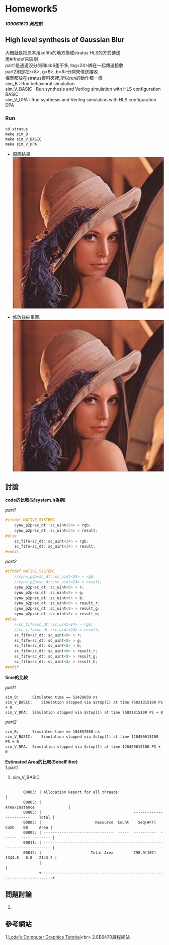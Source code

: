# Homework5 

##### 109061613 黃柏凱


## High level synthesis of Gaussian Blur
  大概就是把原本用scfifo的地方換成stratus HLS的方式傳送<br>
  用#ifndef來區別<br>
  part1是通道沒分開和lab6差不多,rbg<24>綁在一起傳送接收<br>
  part2則是把r<8>, g<8>, b<8>分開來傳送接收<br>
  檔案都放在stratus資料夾裡,所以run的動作都一樣<br>
  sim_B       : Run behavioral simulation<br>
  sim_V_BASIC : Run synthesis and Verilog simulation with HLS configuration BASIC<br>
  sim_V_DPA   : Run synthesis and Verilog simulation with HLS configuration DPA<br>
### Run 
```
cd stratus
make sim_B
make sim_V_BASIC
make sim_V_DPA
```
* 原圖結果:<br>
    ![](https://github.com/twyayaya/ee6470/blob/master/hw5/hw5_part2/stratus/lena.bmp)


* 修改後結果圖:<br>
    ![](https://github.com/twyayaya/ee6470/blob/master/hw5/hw5_part2/stratus/lena_hw5_part2_test1.bmp)

## 討論
**code的比較(以system.h為例)**<br>

*part1*
  ```c++
  #ifndef NATIVE_SYSTEMC
	  cynw_p2p<sc_dt::sc_uint<24> > rgb;
	  cynw_p2p<sc_dt::sc_uint<24> > result;
  #else
	  sc_fifo<sc_dt::sc_uint<24> > rgb;
	  sc_fifo<sc_dt::sc_uint<24> > result;
  #endif
  ```
*part2*
```c++
#ifndef NATIVE_SYSTEMC
	//cynw_p2p<sc_dt::sc_uint<24> > rgb;
	//cynw_p2p<sc_dt::sc_uint<24> > result;
	cynw_p2p<sc_dt::sc_uint<8> > r;
	cynw_p2p<sc_dt::sc_uint<8> > g;
	cynw_p2p<sc_dt::sc_uint<8> > b;
	cynw_p2p<sc_dt::sc_uint<8> > result_r;
	cynw_p2p<sc_dt::sc_uint<8> > result_g;
	cynw_p2p<sc_dt::sc_uint<8> > result_b;
#else
	//sc_fifo<sc_dt::sc_uint<24> > rgb;
	//sc_fifo<sc_dt::sc_uint<24> > result;
	sc_fifo<sc_dt::sc_uint<8> > r;
	sc_fifo<sc_dt::sc_uint<8> > g;
	sc_fifo<sc_dt::sc_uint<8> > b;
	sc_fifo<sc_dt::sc_uint<8> > result_r;
	sc_fifo<sc_dt::sc_uint<8> > result_g;
	sc_fifo<sc_dt::sc_uint<8> > result_b;
#endif
```

**time的比較**<br>

*part1*
```
sim_B:		Simulated time == 52428850 ns
sim_V_BASIC:	Simulation stopped via $stop(1) at time 76021815100 PS + 0
sim_V_DPA:	Simulation stopped via $stop(1) at time 76021815100 PS + 0
```
*part2*
```
sim_B:		Simulated time == 104857650 ns
sim_V_BASIC:	Simulation stopped via $stop(1) at time 128450615100 PS + 0
sim_V_DPA:	Simulation stopped via $stop(1) at time 128450615100 PS + 0
```

**Estimated Area的比較(SobelFilter)**<br>
1.part1
  1. sim_V_BASIC
```

        00803: | Allocation Report for all threads:                                        |
        00805: |                                               Area/Instance               |
        00805: |                                         ------------------------    Total |
        00805: |                        Resource  Count    Seq(#FF)    Comb    BB     Area |
        00805: | -------------------------------  -----  ----------  ------  ----  ------- |
        00811: | ------------------------------------------------------------------------- |
        00812: |                      Total Area         798.9(107)  1344.8   0.0   2143.7 |
               |                                                                           |
               +---------------------------------------------------------------------------+
```

## 問題討論
1. 

## 參考網站
1.[Lode's Computer Graphics Tutorial](https://lodev.org/cgtutor/filtering.html#Gaussian_Blur_)<br>
2.EE6470課程網站<br>

